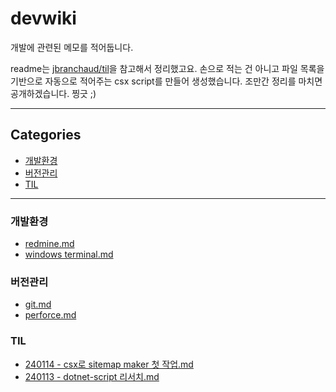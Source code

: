 # devwiki

개발에 관련된 메모를 적어둡니다.

readme는 [jbranchaud/til](https://github.com/jbranchaud/til/blob/master/README.md)을 참고해서 정리했고요. 손으로 적는 건 아니고 파일 목록을 기반으로 자동으로 적어주는 csx script를 만들어 생성했습니다.
조만간 정리를 마치면 공개하겠습니다. 찡긋 ;)

---

<!-- sitemap start -->

## Categories

* [개발환경](#개발환경)
* [버전관리](#버전관리)
* [TIL](#til)

---

### 개발환경

- [redmine.md](개발환경/redmine.md)
- [windows terminal.md](개발환경/windows%20terminal.md)

### 버전관리

- [git.md](버전관리/git.md)
- [perforce.md](버전관리/perforce.md)

### TIL

- [240114 - csx로 sitemap maker 첫 작업.md](TIL/240114%20-%20csx로%20sitemap%20maker%20첫%20작업.md)
- [240113 - dotnet-script 리서치.md](TIL/240113%20-%20dotnet-script%20리서치.md)

<!-- sitemap end -->